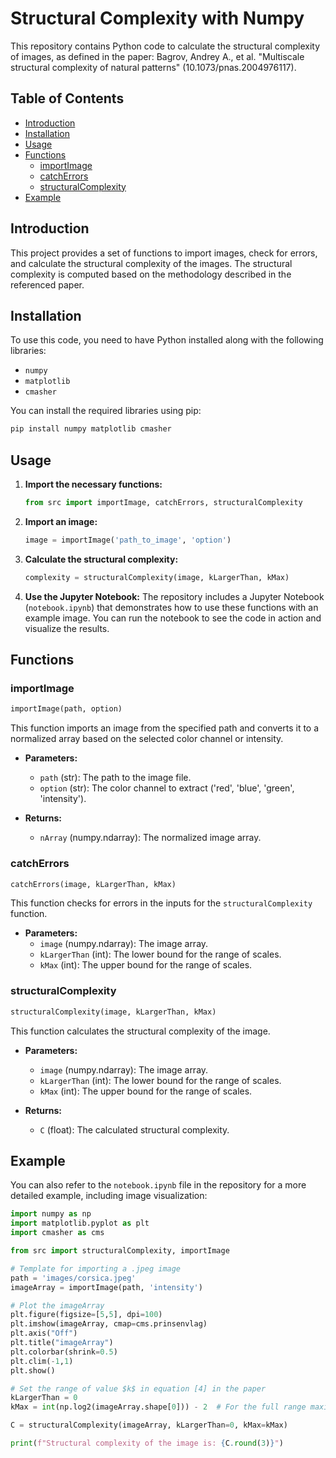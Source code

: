 # Structural Complexity with Numpy

This repository contains Python code to calculate the structural complexity of images, as defined in the paper: Bagrov, Andrey A., et al. "Multiscale structural complexity of natural patterns" (10.1073/pnas.2004976117).

## Table of Contents
- [Introduction](#introduction)
- [Installation](#installation)
- [Usage](#usage)
- [Functions](#functions)
  - [importImage](#importimage)
  - [catchErrors](#catcherrors)
  - [structuralComplexity](#structuralcomplexity)
- [Example](#example)

## Introduction
This project provides a set of functions to import images, check for errors, and calculate the structural complexity of the images. The structural complexity is computed based on the methodology described in the referenced paper.

## Installation
To use this code, you need to have Python installed along with the following libraries:
- `numpy`
- `matplotlib`
- `cmasher`

You can install the required libraries using pip:
```bash
pip install numpy matplotlib cmasher
```

## Usage
1. **Import the necessary functions:**
   ```python
   from src import importImage, catchErrors, structuralComplexity
   ```

2. **Import an image:**
   ```python
   image = importImage('path_to_image', 'option')
   ```

3. **Calculate the structural complexity:**
   ```python
   complexity = structuralComplexity(image, kLargerThan, kMax)
   ```

4. **Use the Jupyter Notebook:**
   The repository includes a Jupyter Notebook (`notebook.ipynb`) that demonstrates how to use these functions with an example image. You can run the notebook to see the code in action and visualize the results.

## Functions

### importImage
```python
importImage(path, option)
```
This function imports an image from the specified path and converts it to a normalized array based on the selected color channel or intensity.

- **Parameters:**
  - `path` (str): The path to the image file.
  - `option` (str): The color channel to extract ('red', 'blue', 'green', 'intensity').

- **Returns:**
  - `nArray` (numpy.ndarray): The normalized image array.

### catchErrors
```python
catchErrors(image, kLargerThan, kMax)
```
This function checks for errors in the inputs for the `structuralComplexity` function.

- **Parameters:**
  - `image` (numpy.ndarray): The image array.
  - `kLargerThan` (int): The lower bound for the range of scales.
  - `kMax` (int): The upper bound for the range of scales.

### structuralComplexity
```python
structuralComplexity(image, kLargerThan, kMax)
```
This function calculates the structural complexity of the image.

- **Parameters:**
  - `image` (numpy.ndarray): The image array.
  - `kLargerThan` (int): The lower bound for the range of scales.
  - `kMax` (int): The upper bound for the range of scales.

- **Returns:**
  - `C` (float): The calculated structural complexity.

## Example
You can also refer to the `notebook.ipynb` file in the repository for a more detailed example, including image visualization:
```python
import numpy as np
import matplotlib.pyplot as plt
import cmasher as cms

from src import structuralComplexity, importImage

# Template for importing a .jpeg image
path = 'images/corsica.jpeg' 
imageArray = importImage(path, 'intensity')

# Plot the imageArray
plt.figure(figsize=[5,5], dpi=100)
plt.imshow(imageArray, cmap=cms.prinsenvlag)
plt.axis("Off")
plt.title("imageArray")
plt.colorbar(shrink=0.5)
plt.clim(-1,1)
plt.show()

# Set the range of value $k$ in equation [4] in the paper
kLargerThan = 0
kMax = int(np.log2(imageArray.shape[0])) - 2  # For the full range maximal value

C = structuralComplexity(imageArray, kLargerThan=0, kMax=kMax)

print(f"Structural complexity of the image is: {C.round(3)}")
```
